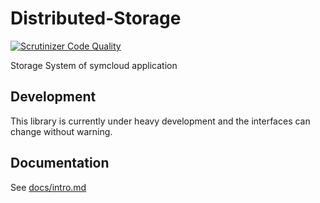 # Distributed-Storage

[![Scrutinizer Code Quality](https://scrutinizer-ci.com/g/symcloud/distributed-storage/badges/quality-score.png?b=master)](https://scrutinizer-ci.com/g/symcloud/distributed-storage/?branch=master)

Storage System of symcloud application

## Development

This library is currently under heavy development and the interfaces can change without warning.

## Documentation

See [docs/intro.md](https://github.com/symcloud/distributed-storage/blob/master/doc/intro.md)

